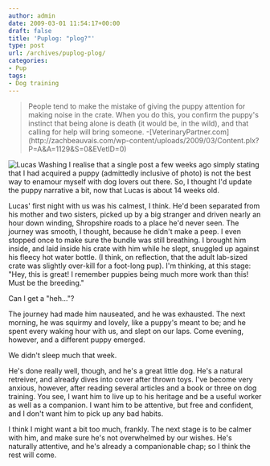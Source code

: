 ```yaml
---
author: admin
date: 2009-03-01 11:54:17+00:00
draft: false
title: 'Puplog: "plog?"'
type: post
url: /archives/puplog-plog/
categories:
- Pup
tags:
- Dog training
---
```


<blockquote>People tend to make the mistake of giving the puppy attention for making noise in the crate. When you do this, you confirm the puppy's instinct that being alone is death (it would be, in the wild), and that calling for help will bring someone. -[VeterinaryPartner.com](http://zachbeauvais.com/wp-content/uploads/2009/03/Content.plx?P=A&A=1129&S=0&EVetID=0)</blockquote>



![Lucas Washing](http://zachbeauvais.com/wp-content/uploads/2009/03/3232682442_1e80cd65e8_o.jpg)
I realise that a single post a few weeks ago simply stating that I had acquired a puppy (admittedly inclusive of photo) is not the best way to enamour myself with dog lovers out there. So, I thought I'd update the puppy narrative a bit, now that Lucas is about 14 weeks old.

Lucas' first night with us was his calmest, I think. He'd been separated from his mother and two sisters, picked up by a big stranger and driven nearly an hour down winding, Shropshire roads to a place he'd never seen. The journey was smooth, I thought, because he didn't make a peep. I even stopped once to make sure the bundle was still breathing. I brought him inside, and laid inside his crate with him while he slept, snuggled up against his fleecy hot water bottle. (I think, on reflection, that the adult lab-sized crate was slightly over-kill for a foot-long pup). I'm thinking, at this stage: "Hey, this is great! I remember puppies being much more work than this! Must be the breeding."

Can I get a "heh..."?





The journey had made him nauseated, and he was exhausted. The next morning, he was squirmy and lovely, like a puppy's meant to be; and he spent every waking hour with us, and slept on our laps. Come evening, however, and a different puppy emerged.

We didn't sleep much that week.

He's done really well, though, and he's a great little dog. He's a natural retreiver, and already dives into cover after thrown toys. I've become very anxious, however, after reading several articles and a book or three on dog training. You see, I want him to live up to his heritage and be a useful worker as well as a companion. I want him to be attentive, but free and confident, and I don't want him to pick up any bad habits.

I think I might want a bit too much, frankly. The next stage is to be calmer with him, and make sure he's not overwhelmed by our wishes. He's naturally attentive, and he's already a companionable chap; so I think the rest will come.
